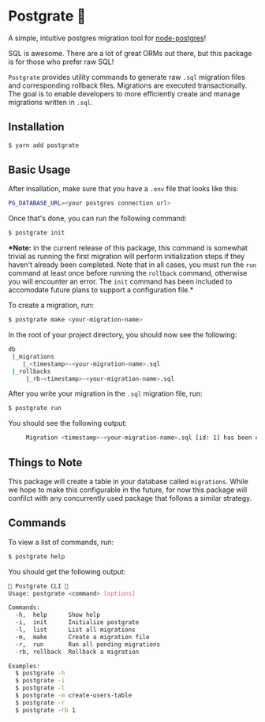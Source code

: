 # Postgrate 🐘

A simple, intuitive postgres migration tool for
[node-postgres](https://node-postgres.com/)!

SQL is awesome. There are a lot of great ORMs out there, but this package is for
those who prefer raw SQL!

`Postgrate` provides utility commands to generate raw `.sql` migration files and
corresponding rollback files. Migrations are executed transactionally. The goal
is to enable developers to more efficiently create and manage migrations written
in `.sql`.

## Installation

```bash
$ yarn add postgrate
```

## Basic Usage

After insallation, make sure that you have a `.env` file that looks like this:

```Bash
PG_DATABASE_URL=<your postgres connection url>
```

Once that's done, you can run the following command:

```bash
$ postgrate init
```

**\*Note:** in the current release of this package, this command is somewhat
trivial as running the first migration will perform initialization steps if they
haven't already been completed. Note that in all cases, you must run the `run`
command at least once before running the `rollback` command, otherwise you will
encounter an error. The `init` command has been included to accomodate future
plans to support a configuration file.\*

To create a migration, run:

```bash
$ postgrate make <your-migration-name>
```

In the root of your project directory, you should now see the following:

```bash
db
 |_migrations
    |_<timestamp>-<your-migration-name>.sql
 |_rollbacks
     |_rb-<timestamp>-<your-migration-name>.sql
```

After you write your migration in the `.sql` migration file, run:

```bash
$ postgrate run
```

You should see the following output:

```bash
     Migration <timestamp>-<your-migration-name>.sql [id: 1] has been executed 🚀
```

## Things to Note

This package will create a table in your database called `migrations`. While we
hope to make this configurable in the future, for now this package will confilct
with any concurrently used package that follows a similar strategy.

## Commands

To view a list of commands, run:

```bash
$ postgrate help
```

You should get the following output:

```bash
📖 Postgrate CLI 📖
Usage: postgrate <command> [options]

Commands:
  -h,  help      Show help
  -i,  init      Initialize postgrate
  -l,  list      List all migrations
  -m,  make      Create a migration file
  -r,  run       Run all pending migrations
  -rb, rollback  Rollback a migration

Examples:
  $ postgrate -h
  $ postgrate -i
  $ postgrate -l
  $ postgrate -m create-users-table
  $ postgrate -r
  $ postgrate -rb 1
```
